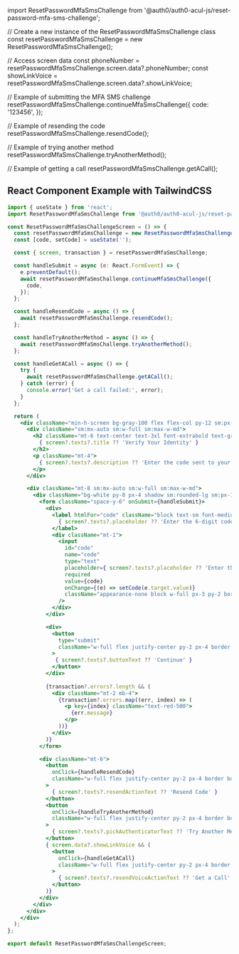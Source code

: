import ResetPasswordMfaSmsChallenge from '@auth0/auth0-acul-js/reset-password-mfa-sms-challenge';

// Create a new instance of the ResetPasswordMfaSmsChallenge class
const resetPasswordMfaSmsChallenge = new ResetPasswordMfaSmsChallenge();

// Access screen data
const phoneNumber = resetPasswordMfaSmsChallenge.screen.data?.phoneNumber;
const showLinkVoice = resetPasswordMfaSmsChallenge.screen.data?.showLinkVoice;

// Example of submitting the MFA SMS challenge
resetPasswordMfaSmsChallenge.continueMfaSmsChallenge({
  code: '123456',
});

// Example of resending the code
resetPasswordMfaSmsChallenge.resendCode();

// Example of trying another method
resetPasswordMfaSmsChallenge.tryAnotherMethod();

// Example of getting a call
resetPasswordMfaSmsChallenge.getACall();

## React Component Example with TailwindCSS

```jsx
import { useState } from 'react';
import ResetPasswordMfaSmsChallenge from '@auth0/auth0-acul-js/reset-password-mfa-sms-challenge';

const ResetPasswordMfaSmsChallengeScreen = () => {
  const resetPasswordMfaSmsChallenge = new ResetPasswordMfaSmsChallenge();
  const [code, setCode] = useState('');

  const { screen, transaction } = resetPasswordMfaSmsChallenge;

  const handleSubmit = async (e: React.FormEvent) => {
    e.preventDefault();
    await resetPasswordMfaSmsChallenge.continueMfaSmsChallenge({
      code,
    });
  };

  const handleResendCode = async () => {
    await resetPasswordMfaSmsChallenge.resendCode();
  };

  const handleTryAnotherMethod = async () => {
    await resetPasswordMfaSmsChallenge.tryAnotherMethod();
  };

  const handleGetACall = async () => {
    try {
      await resetPasswordMfaSmsChallenge.getACall();
    } catch (error) {
      console.error('Get a call failed:', error);
    }
  };

  return (
    <div className="min-h-screen bg-gray-100 flex flex-col py-12 sm:px-6 lg:px-8">
      <div className="sm:mx-auto sm:w-full sm:max-w-md">
        <h2 className="mt-6 text-center text-3xl font-extrabold text-gray-900">
          { screen?.texts?.title ?? 'Verify Your Identity' }
        </h2>
        <p className="mt-4">
          { screen?.texts?.description ?? 'Enter the code sent to your phone number' + screen.data?.phoneNumber }
        </p>
      </div>

      <div className="mt-8 sm:mx-auto sm:w-full sm:max-w-md">
        <div className="bg-white py-8 px-4 shadow sm:rounded-lg sm:px-10">
          <form className="space-y-6" onSubmit={handleSubmit}>
            <div>
              <label htmlFor="code" className="block text-sm font-medium text-gray-700">
                { screen?.texts?.placeholder ?? 'Enter the 6-digit code' }
              </label>
              <div className="mt-1">
                <input
                  id="code"
                  name="code"
                  type="text"
                  placeholder={ screen?.texts?.placeholder ?? 'Enter the 6-digit code' }
                  required
                  value={code}
                  onChange={(e) => setCode(e.target.value)}
                  className="appearance-none block w-full px-3 py-2 border border-gray-300 rounded-md shadow-sm placeholder-gray-400 focus:outline-none focus:ring-blue-500 focus:border-blue-500"
                />
              </div>
            </div>

            <div>
              <button
                type="submit"
                className="w-full flex justify-center py-2 px-4 border border-transparent rounded-md shadow-sm text-sm font-medium text-white bg-blue-600 hover:bg-blue-700 focus:outline-none focus:ring-2 focus:ring-offset-2 focus:ring-blue-500"
              >
               { screen?.texts?.buttonText ?? 'Continue' }
              </button>
            </div>
            
            {transaction?.errors?.length && (
              <div className="mt-2 mb-4">
                {transaction?.errors.map((err, index) => (
                  <p key={index} className="text-red-500">
                    {err.message}
                  </p>
                ))}
              </div>
            )}
          </form>

          <div className="mt-6">
            <button
              onClick={handleResendCode}
              className="w-full flex justify-center py-2 px-4 border border-gray-300 rounded-md shadow-sm text-sm font-medium text-gray-700 bg-white hover:bg-gray-50 mt-2"
            >
              { screen?.texts?.resendActionText ?? 'Resend Code' }
            </button>
            <button
              onClick={handleTryAnotherMethod}
              className="w-full flex justify-center py-2 px-4 border border-gray-300 rounded-md shadow-sm text-sm font-medium text-gray-700 bg-white hover:bg-gray-50 mt-2"
            >
              { screen?.texts?.pickAuthenticatorText ?? 'Try Another Method' }
            </button>
            { screen.data?.showLinkVoice && (
              <button
                onClick={handleGetACall}
                className="w-full flex justify-center py-2 px-4 border border-gray-300 rounded-md shadow-sm text-sm font-medium text-gray-700 bg-white hover:bg-gray-50 mt-2"
              >
                { screen?.texts?.resendVoiceActionText ?? 'Get a Call' }
              </button>
            )}
          </div>
        </div>
      </div>
    </div>
  );
};

export default ResetPasswordMfaSmsChallengeScreen;
```